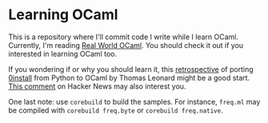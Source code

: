 # Learning OCaml

This is a repository where I'll commit code I write while I learn OCaml.
Currently, I'm reading [Real World OCaml](https://realworldocaml.org/).  You
should check it out if you interested in learning OCaml too.

If you wondering if or why you should learn it, this
[retrospective](http://roscidus.com/blog/blog/2014/06/06/python-to-ocaml-retrospective/)
of porting [0install](http://0install.net) from Python to OCaml by Thomas
Leonard might be a good start.
[This comment](https://news.ycombinator.com/item?id=7766315) on Hacker News may
also interest you.

One last note: use `corebuild` to build the samples.  For instance, `freq.ml`
may be compiled with `corebuild freq.byte` or `corebuild freq.native`.

